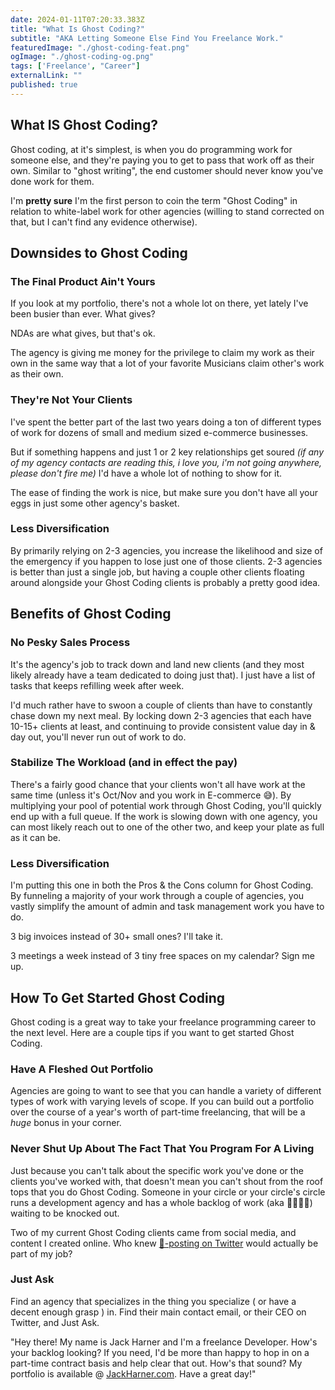 ```yaml
---
date: 2024-01-11T07:20:33.383Z
title: "What Is Ghost Coding?" 
subtitle: "AKA Letting Someone Else Find You Freelance Work."
featuredImage: "./ghost-coding-feat.png"
ogImage: "./ghost-coding-og.png"
tags: ['Freelance', "Career"]
externalLink: ""
published: true
---
```


## What IS Ghost Coding?

Ghost coding, at it's simplest, is when you do programming work for someone else, and they're paying you to get to pass that work off as their own. Similar to "ghost writing", the end customer should never know you've done work for them. 

I'm **pretty sure** I'm the first person to coin the term "Ghost Coding" in relation to white-label work for other agencies (willing to stand corrected on that, but I can't find any evidence otherwise).

## Downsides to Ghost Coding

### The Final Product Ain't Yours

If you look at my portfolio, there's not a whole lot on there, yet lately I've been busier than ever. What gives?

NDAs are what gives, but that's ok.

The agency is giving me money for the privilege to claim my work as their own in the same way that a lot of your favorite Musicians claim other's work as their own. 

### They're Not Your Clients

I've spent the better part of the last two years doing a ton of different types of work for dozens of small and medium sized e-commerce businesses. 

But if something happens and just 1 or 2 key relationships get soured *(if any of my agency contacts are reading this, i love you, i'm not going anywhere, please don't fire me)* I'd have a whole lot of nothing to show for it.

The ease of finding the work is nice, but make sure you don't have all your eggs in just some other agency's basket.

### Less Diversification

By primarily relying on 2-3 agencies, you increase the likelihood and size of the emergency if you happen to lose just one of those clients. 2-3 agencies is better than just a single job, but having a couple other clients floating around alongside your Ghost Coding clients is probably a pretty good idea.

## Benefits of Ghost Coding

### No Pesky Sales Process

It's the agency's job to track down and land new clients (and they most likely already have a team dedicated to doing just that). I just have a list of tasks that keeps refilling week after week. 

I'd much rather have to swoon a couple of clients than have to constantly chase down my next meal. By locking down 2-3 agencies that each have 10-15+ clients at least, and continuing to provide consistent value day in & day out, you'll never run out of work to do.

### Stabilize The Workload (and in effect the pay)

There's a fairly good chance that your clients won't all have work at the same time (unless it's Oct/Nov and you work in E-commerce 😅). By multiplying your pool of potential work through Ghost Coding, you'll quickly end up with a full queue. If the work is slowing down with one agency, you can most likely reach out to one of the other two, and keep your plate as full as it can be.

### Less Diversification

I'm putting this one in both the Pros & the Cons column for Ghost Coding. By funneling a majority of your work through a couple of agencies, you vastly simplify the amount of admin and task management work you have to do. 

3 big invoices instead of 30+ small ones? I'll take it.

3 meetings a week instead of 3 tiny free spaces on my calendar? Sign me up.


## How To Get Started Ghost Coding

Ghost coding is a great way to take your freelance programming career to the next level. Here are a couple tips if you want to get started Ghost Coding.

### Have A Fleshed Out Portfolio

Agencies are going to want to see that you can handle a variety of different types of work with varying levels of scope. If you can build out a portfolio over the course of a year's worth of part-time freelancing, that will be a *huge* bonus in your corner.

### Never Shut Up About The Fact That You Program For A Living

Just because you can't talk about the specific work you've done or the clients you've worked with, that doesn't mean you can't shout from the roof tops that you do Ghost Coding. Someone in your circle or your circle's circle runs a development agency and has a whole backlog of work (aka 💸💸💸💸) waiting to be knocked out.

Two of my current Ghost Coding clients came from social media, and content I created online. Who knew [💩-posting on Twitter](https://twitter.com/jackharner) would actually be part of my job? 

### Just Ask

Find an agency that specializes in the thing you specialize ( or have a decent enough grasp ) in. Find their main contact email, or their CEO on Twitter, and Just Ask.

"Hey there! My name is Jack Harner and I'm a freelance <insert tech stack> Developer. How's your backlog looking? If you need, I'd be more than happy to hop in on a part-time contract basis and help clear that out. How's that sound? My portfolio is available @ [JackHarner.com](https://jackharner.com). Have a great day!"